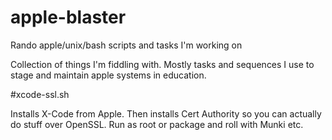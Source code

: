 # apple-blaster
Rando apple/unix/bash scripts and tasks I'm working on

Collection of things I'm fiddling with.  Mostly tasks and sequences I use to stage and maintain apple systems in education.

#xcode-ssl.sh

Installs X-Code from Apple.  Then installs Cert Authority so you can actually do stuff over OpenSSL.  Run as root or package and roll with Munki etc. 
